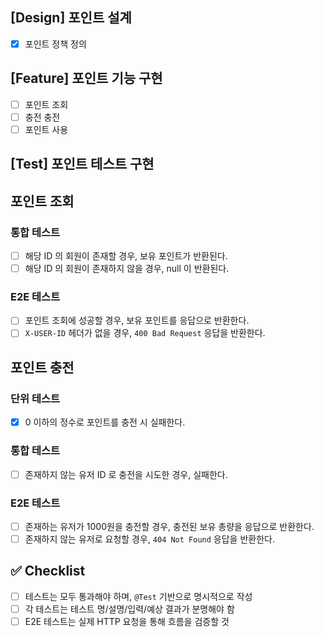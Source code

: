 ## [Design] 포인트 설계
* [x]  포인트 정책 정의

## [Feature] 포인트 기능 구현
* [ ] 포인트 조회
* [ ] 충전 충전
* [ ] 포인트 사용

## [Test] 포인트 테스트 구현

## 포인트 조회

### 통합 테스트
* [ ] 해당 ID 의 회원이 존재할 경우, 보유 포인트가 반환된다.
* [ ] 해당 ID 의 회원이 존재하지 않을 경우, null 이 반환된다.

### E2E 테스트
* [ ] 포인트 조회에 성공할 경우, 보유 포인트를 응답으로 반환한다.
* [ ] `X-USER-ID` 헤더가 없을 경우, `400 Bad Request` 응답을 반환한다.

## 포인트 충전

### 단위 테스트
* [x] 0 이하의 정수로 포인트를 충전 시 실패한다.

### 통합 테스트
* [ ] 존재하지 않는 유저 ID 로 충전을 시도한 경우, 실패한다.

### E2E 테스트
* [ ] 존재하는 유저가 1000원을 충전할 경우, 충전된 보유 총량을 응답으로 반환한다.
* [ ] 존재하지 않는 유저로 요청할 경우, `404 Not Found` 응답을 반환한다.

## ✅ Checklist
- [ ]  테스트는 모두 통과해야 하며, `@Test` 기반으로 명시적으로 작성
- [ ]  각 테스트는 테스트 명/설명/입력/예상 결과가 분명해야 함
- [ ]  E2E 테스트는 실제 HTTP 요청을 통해 흐름을 검증할 것
